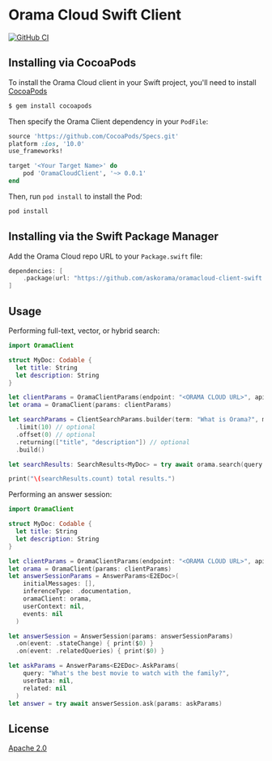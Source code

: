 # Orama Cloud Swift Client

[![GitHub CI](https://github.com/askorama/oramacloud-client-swift/actions/workflows/swift.yml/badge.svg)](https://github.com/askorama/oramacloud-client-swift/actions/workflows/swift.yml)

## Installing via CocoaPods

To install the Orama Cloud client in your Swift project, you'll need to install [CocoaPods](https://cocoapods.org/)

```sh
$ gem install cocoapods
```

Then specify the Orama Client dependency in your `PodFile`:

```ruby
source 'https://github.com/CocoaPods/Specs.git'
platform :ios, '10.0'
use_frameworks!

target '<Your Target Name>' do
    pod 'OramaCloudClient', '~> 0.0.1'
end
```

Then, run `pod install` to install the Pod:

```sh
pod install
```

## Installing via the Swift Package Manager

Add the Orama Cloud repo URL to your `Package.swift` file:

```swift
dependencies: [
    .package(url: "https://github.com/askorama/oramacloud-client-swift.git", from: "0.0.1")
]
```

## Usage

Performing full-text, vector, or hybrid search:

```swift
import OramaClient

struct MyDoc: Codable {
  let title: String
  let description: String
}

let clientParams = OramaClientParams(endpoint: "<ORAMA CLOUD URL>", apiKey: "<ORAMA CLOUD API KEY>")
let orama = OramaClient(params: clientParams)

let searchParams = ClientSearchParams.builder(term: "What is Orama?", mode: .fulltext) // Mode can be .vector or .hybrid too
  .limit(10) // optional
  .offset(0) // optional
  .returning(["title", "description"]) // optional
  .build()

let searchResults: SearchResults<MyDoc> = try await orama.search(query: searchParams)

print("\(searchResults.count) total results.")
```

Performing an answer session:

```swift
import OramaClient

struct MyDoc: Codable {
  let title: String
  let description: String
}

let clientParams = OramaClientParams(endpoint: "<ORAMA CLOUD URL>", apiKey: "<ORAMA CLOUD API KEY>")
let orama = OramaClient(params: clientParams)
let answerSessionParams = AnswerParams<E2EDoc>(
    initialMessages: [],
    inferenceType: .documentation,
    oramaClient: orama,
    userContext: nil,
    events: nil
  )

let answerSession = AnswerSession(params: answerSessionParams)
  .on(event: .stateChange) { print($0) }
  .on(event: .relatedQueries) { print($0) }

let askParams = AnswerParams<E2EDoc>.AskParams(
    query: "What's the best movie to watch with the family?",
    userData: nil,
    related: nil
  )
let answer = try await answerSession.ask(params: askParams)
```

## License

[Apache 2.0](/LICENSE.md)
